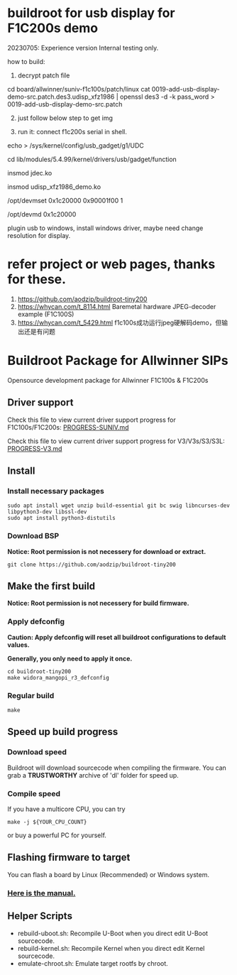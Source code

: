 # buildroot for usb display for F1C200s demo 
20230705: 
Experience version Internal testing only. 

how to build:
1. decrypt patch file

cd board/allwinner/suniv-f1c100s/patch/linux
cat 0019-add-usb-display-demo-src.patch.des3.udisp_xfz1986 | openssl des3 -d -k pass_word > 0019-add-usb-display-demo-src.patch

2. just follow below step to get img

3. run it:
connect f1c200s serial in shell.

echo >  /sys/kernel/config/usb_gadget/g1/UDC

cd lib/modules/5.4.99/kernel/drivers/usb/gadget/function

insmod jdec.ko 

insmod udisp_xfz1986_demo.ko

/opt/devmset 0x1c20000 0x90001f00 1

/opt/devmd 0x1c20000

plugin usb to windows, install windows driver, maybe need change resolution for display.

# refer project or web pages, thanks for these.
1. https://github.com/aodzip/buildroot-tiny200
2. https://whycan.com/t_8114.html   Baremetal hardware JPEG-decoder example (F1C100S)
3. https://whycan.com/t_5429.html   f1c100s成功运行jpeg硬解码demo，但输出还是有问题



# Buildroot Package for Allwinner SIPs
Opensource development package for Allwinner F1C100s & F1C200s

## Driver support
Check this file to view current driver support progress for F1C100s/F1C200s: [PROGRESS-SUNIV.md](PROGRESS-SUNIV.md)

Check this file to view current driver support progress for V3/V3s/S3/S3L: [PROGRESS-V3.md](PROGRESS-V3.md)

## Install

### Install necessary packages
``` shell
sudo apt install wget unzip build-essential git bc swig libncurses-dev libpython3-dev libssl-dev
sudo apt install python3-distutils
```

### Download BSP
**Notice: Root permission is not necessery for download or extract.**
```shell
git clone https://github.com/aodzip/buildroot-tiny200
```

## Make the first build
**Notice: Root permission is not necessery for build firmware.**

### Apply defconfig
**Caution: Apply defconfig will reset all buildroot configurations to default values.**

**Generally, you only need to apply it once.**
```shell
cd buildroot-tiny200
make widora_mangopi_r3_defconfig
```

### Regular build
```shell
make
```

## Speed up build progress

### Download speed
Buildroot will download sourcecode when compiling the firmware. You can grab a **TRUSTWORTHY** archive of 'dl' folder for speed up.

### Compile speed
If you have a multicore CPU, you can try
```
make -j ${YOUR_CPU_COUNT}
```
or buy a powerful PC for yourself.

## Flashing firmware to target
You can flash a board by Linux (Recommended) or Windows system.
### [Here is the manual.](flashutils/README.md)

## Helper Scripts
- rebuild-uboot.sh: Recompile U-Boot when you direct edit U-Boot sourcecode.
- rebuild-kernel.sh: Recompile Kernel when you direct edit Kernel sourcecode.
- emulate-chroot.sh: Emulate target rootfs by chroot.
